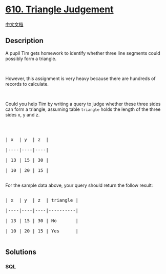 # [610. Triangle Judgement](https://leetcode.com/problems/triangle-judgement)

[中文文档](/solution/0600-0699/0610.Triangle%20Judgement/README.md)

## Description

A pupil Tim gets homework to identify whether three line segments could possibly form a triangle.

<p>&nbsp;</p>

However, this assignment is very heavy because there are hundreds of records to calculate.



<p>&nbsp;</p>

Could you help Tim by writing a query to judge whether these three sides can form a triangle, assuming table <code>triangle</code> holds the length of the three sides x, y and z.



<p>&nbsp;</p>



<pre>

| x  | y  | z  |

|----|----|----|

| 13 | 15 | 30 |

| 10 | 20 | 15 |

</pre>

For the sample data above, your query should return the follow result:



<pre>

| x  | y  | z  | triangle |

|----|----|----|----------|

| 13 | 15 | 30 | No       |

| 10 | 20 | 15 | Yes      |

</pre>



## Solutions

<!-- tabs:start -->

### **SQL**

```sql

```

<!-- tabs:end -->
